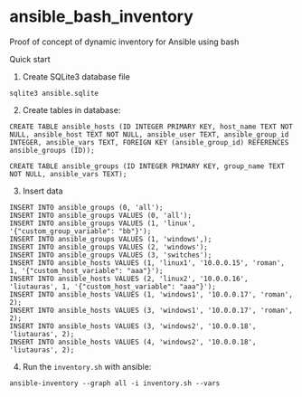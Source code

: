# ansible_bash_inventory
Proof of concept of dynamic inventory for Ansible using bash

Quick start
1. Create SQLite3 database file
```
sqlite3 ansible.sqlite
```
2. Create tables in database:
```
CREATE TABLE ansible_hosts (ID INTEGER PRIMARY KEY, host_name TEXT NOT NULL, ansible_host TEXT NOT NULL, ansible_user TEXT, ansible_group_id INTEGER, ansible_vars TEXT, FOREIGN KEY (ansible_group_id) REFERENCES ansible_groups (ID));

CREATE TABLE ansible_groups (ID INTEGER PRIMARY KEY, group_name TEXT NOT NULL, ansible_vars TEXT);
```
3. Insert data
```
INSERT INTO ansible_groups (0, 'all');
INSERT INTO ansible_groups VALUES (0, 'all');
INSERT INTO ansible_groups VALUES (1, 'linux', '{"custom_group_variable": "bb"}');
INSERT INTO ansible_groups VALUES (1, 'windows',);
INSERT INTO ansible_groups VALUES (2, 'windows');
INSERT INTO ansible_groups VALUES (3, 'switches');
INSERT INTO ansible_hosts VALUES (1, 'linux1', '10.0.0.15', 'roman', 1, '{"custom_host_variable": "aaa"}');
INSERT INTO ansible_hosts VALUES (2, 'linux2', '10.0.0.16', 'liutauras', 1, '{"custom_host_variable": "aaa"}');
INSERT INTO ansible_hosts VALUES (1, 'windows1', '10.0.0.17', 'roman', 2);
INSERT INTO ansible_hosts VALUES (3, 'windows1', '10.0.0.17', 'roman', 2);
INSERT INTO ansible_hosts VALUES (3, 'windows2', '10.0.0.18', 'liutauras', 2);
INSERT INTO ansible_hosts VALUES (4, 'windows2', '10.0.0.18', 'liutauras', 2);
```
4. Run the `inventory.sh` with ansible:
```
ansible-inventory --graph all -i inventory.sh --vars
```
